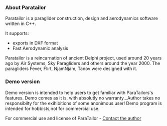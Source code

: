 ### About Paratailor

Paratailor is a paraglider construction, design and aerodynamics software written in C++.

It supports:
- exports in DXF format 
- Fast Aerodynamic analysis

Paratailor is a reincarnation of ancient Delphi project, used around 20 years ago by Air Systems, Sky Paragliders and others around the year 2000. 
The paragliders Fever, Flirt, NjamNjam, Tanov were designed with it.

### Demo version

Demo version is intended to help users to get familiar with ParaTailors's features.
Demo comes as it is, with absolutly no warranty...Author takes no responsibilty for the exihibitions of some anonimous user!
Demo program is intended for hobbists,not for commercial use.

For commercial use and license of ParaTailor - 
[Contact the author](mailto:giacomelli.france0@gmail.com)
